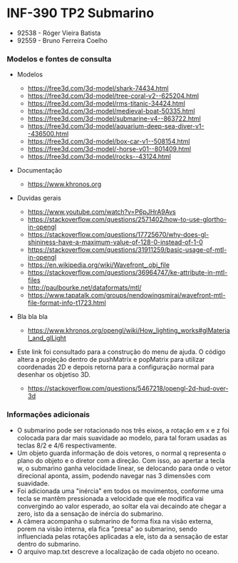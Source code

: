 # INF-390 TP2 Submarino

- 92538 - Róger Vieira Batista
- 92559 - Bruno Ferreira Coelho

### Modelos e fontes de consulta

- Modelos
    - https://free3d.com/3d-model/shark-74434.html
    - https://free3d.com/3d-model/tree-coral-v2--625204.html
    - https://free3d.com/3d-model/rms-titanic-34424.html
    - https://free3d.com/3d-model/medieval-boat-50335.html
    - https://free3d.com/3d-model/submarine-v4--863722.html
    - https://free3d.com/3d-model/aquarium-deep-sea-diver-v1--436500.html
    - https://free3d.com/3d-model/box-car-v1--508154.html
    - https://free3d.com/3d-model/-horse-v01--801409.html
    - https://free3d.com/3d-model/rocks--43124.html

- Documentação
    - https://www.khronos.org

- Duvidas gerais
    - https://www.youtube.com/watch?v=P6pJHrA9Avs
    - https://stackoverflow.com/questions/2571402/how-to-use-glortho-in-opengl
    - https://stackoverflow.com/questions/17725670/why-does-gl-shininess-have-a-maximum-value-of-128-0-instead-of-1-0
    - https://stackoverflow.com/questions/31911259/basic-usage-of-mtl-in-opengl
    - https://en.wikipedia.org/wiki/Wavefront_.obj_file
    - https://stackoverflow.com/questions/36964747/ke-attribute-in-mtl-files
    - http://paulbourke.net/dataformats/mtl/
    - https://www.tapatalk.com/groups/nendowingsmirai/wavefront-mtl-file-format-info-t1723.html

- Bla bla bla
    - https://www.khronos.org/opengl/wiki/How_lighting_works#glMaterial_and_glLight
- Este link foi consultado para a construção do menu de ajuda. O código altera a projeção dentro de pushMatrix e popMatrix para utilizar coordenadas 2D e depois retorna para a configuração normal para desenhar os objetiso 3D.
    - https://stackoverflow.com/questions/5467218/opengl-2d-hud-over-3d

### Informações adicionais

- O submarino pode ser rotacionado nos três eixos, a rotação em x e z foi colocada para dar mais suavidade ao modelo, para tal foram usadas as teclas 8/2 e 4/6 respectivamente.
- Um objeto guarda informação de dois vetores, o normal q representa o plano do objeto e o diretor com a direção. Com isso, ao apertar a tecla w, o submarino ganha velocidade linear, se delocando para onde o vetor direcional aponta, assim, podendo navegar nas 3 dimensões com suavidade.
- Foi adicionada uma "inércia" em todos os movimentos, conforme uma tecla se mantêm pressionada a velocidade que ele modifica vai convergindo ao valor esperado, ao soltar ela vai decaindo ate chegar a zero, isto da a sensação de inércia do submarino.
- A câmera acompanha o submarino de forma fixa na visão externa, porem na visão interna, ela fica "presa" ao submarino, sendo influenciada pelas rotações aplicadas a ele, isto da a sensação de estar dentro do submarino.
- O arquivo map.txt descreve a localização de cada objeto no oceano.
